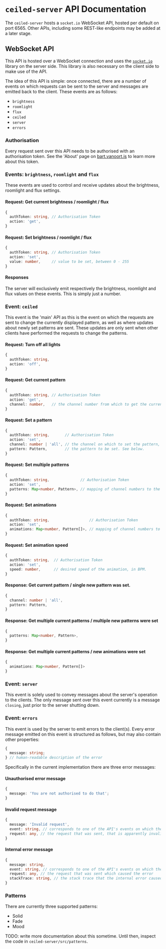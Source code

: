 # `ceiled-server` API Documentation

The `ceiled-server` hosts a `socket.io` WebSocket API, hosted per default on port 6565. Other APIs, including some REST-like endpoints may be added at a later stage.

## WebSocket API

This API is hosted over a WebSocket connection and uses the [`socket.io`](socket.io) library on the server side. This library is also necessary on the client side to make use of the API.

The idea of this API is simple: once connected, there are a number of events on which requests can be sent to the server and messages are emitted back to the client. These events are as follows:

- `brightness`
- `roomlight`
- `flux`
- `ceiled`
- `server`
- `errors`

### Authorisation

Every request sent over this API needs to be authorised with an authorisation token. See the 'About' page on [bart.vanoort.is](bart.vanoort.is) to learn more about this token.

### Events: `brightness`, `roomlight` and `flux`

These events are used to control and receive updates about the brightness, roomlight and flux settings.

#### Request: Get current brightness / roomlight / flux

```typescript
{
  authToken: string, // Authorisation Token
  action: 'get',
}
```

#### Request: Set brightness / roomlight / flux

```typescript
{
  authToken: string, // Authorisation Token
  action: 'set',
  value: number,     // value to be set, between 0 - 255
}
```

#### Responses

The server will exclusively emit respectively the brightness, roomlight and flux values on these events. This is simply just a number.

### Event: `ceiled`

This event is the 'main' API as this is the event on which the requests are sent to change the currently displayed pattern, as well as where updates about newly set patterns are sent. These updates are only sent when other clients have performed the requests to change the patterns.

#### Request: Turn off all lights

```typescript
{
  authToken: string,
  action: 'off',
}
```

#### Request: Get current pattern

```typescript
{
  authToken: string, // Authorisation Token
  action: 'get',
  channel: number,   // the channel number from which to get the current pattern
}
```

#### Request: Set a pattern

```typescript
{
  authToken: string,       // Authorisation Token
  action: 'set',
  channel: number | 'all', // the channel on which to set the pattern, or 'all' if it should be applied to all channels
  pattern: Pattern,        // the pattern to be set. See below.
}
```

#### Request: Set multiple patterns

```typescript
{
  authToken: string,              // Authorisation Token
  action: 'set',
  patterns: Map<number, Pattern>, // mapping of channel numbers to the patterns that should be displayed on them.
}
```

#### Request: Set animations

```typescript
{
  authToken: string,                  // Authorisation Token
  action: 'set',
  animations: Map<number, Pattern[]>, // mapping of channel numbers to a list of patterns that form the animation.
}
```

#### Request: Set animation speed

```typescript
{
  authToken: string,  // Authorisation Token
  action: 'set',
  speed: number,      // desired speed of the animation, in BPM.
}
```

#### Response: Get current pattern / single new pattern was set.

```typescript
{
  channel: number | 'all',
  pattern: Pattern,
}
```

#### Response: Get multiple current patterns / multiple new patterns were set

```typescript
{
  patterns: Map<number, Pattern>,
}
```

#### Response: Get multiple current patterns / new animations were set

```typescript
{
  animations: Map<number, Pattern[]>
}
```

### Event: `server`

This event is solely used to convey messages about the server's operation to the clients. The only message sent over this event currently is a message `closing`, just prior to the server shutting down.

### Event: `errors`

This event is used by the server to emit errors to the client(s). Every error message emitted on this event is structured as follows, but may also contain other properties:

```typescript
{
  message: string;
} // human-readable description of the error
```

Specifically in the current implementation there are three error messages:

#### Unauthorised error message

```typescript
{
  message: 'You are not authorised to do that';
}
```

#### Invalid request message

```typescript
{
  message: 'Invalid request',
  event: string, // corresponds to one of the API's events on which the request was originally sent
  request: any, // the request that was sent, that is apparently invalid
}
```

#### Internal error message

```typescript
{
  message: string,
  event: string, // corresponds to one of the API's events on which the request was originally sent
  request: any, // the request that was sent which caused the error
  stackTrace: string, // the stack trace that the internal error caused
}
```

### Patterns

There are currently three supported patterns:

- Solid
- Fade
- Mood

TODO: write more documentation about this sometime. Until then, inspect the code in `ceiled-server/src/patterns`.
